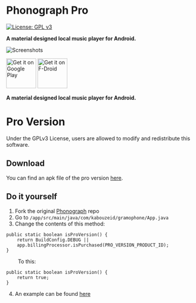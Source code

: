 # Phonograph Pro
[![License: GPL v3](https://img.shields.io/badge/License-GPL%20v3-blue.svg)](https://github.com/kabouzeid/Phonograph/blob/master/LICENSE.txt)

**A material designed local music player for Android.**

![Screenshots](./art/art.jpg?raw=true)

[<img src="https://play.google.com/intl/en_us/badges/images/generic/en-play-badge.png"
     alt="Get it on Google Play"
     height="80">](https://play.google.com/store/apps/details?id=com.kabouzeid.gramophone)
[<img src="https://fdroid.gitlab.io/artwork/badge/get-it-on.png"
     alt="Get it on F-Droid"
     height="80">](https://f-droid.org/packages/com.kabouzeid.gramophone/)

**A material designed local music player for Android.**

# Pro Version
Under the GPLv3 License, users are allowed to modify and redistribute this software. 

## Download
You can find an apk file of the pro version [here](https://github.com/JavaCafe01/Phonograph-Pro/releases/tag/v0.16.6_Pro).

## Do it yourself
1. Fork the original [Phonograph](https://github.com/kabouzeid/Phonograph) repo
2. Go to `/app/src/main/java/com/kabouzeid/gramophone/App.java`
3. Change the contents of this method: 
```
public static boolean isProVersion() {
    return BuildConfig.DEBUG || 
    app.billingProcessor.isPurchased(PRO_VERSION_PRODUCT_ID);
}
```
&nbsp; &nbsp; &nbsp; &nbsp; To this:
```
public static boolean isProVersion() {
    return true;
}
```
4. An example can be found [here](https://github.com/JavaCafe01/Phonograph-Pro/blob/master/app/src/main/java/com/kabouzeid/gramophone/App.java)

